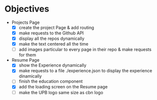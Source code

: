 # Objectives
 - Projects Page
    - [x] create the project Page & add routing
    - [x] make requests to the Github API
    - [x] display all the repos dynamically
    - [x] make the text centered all the time
    - [ ] add images particular to every page in their repo & make requests for them
 - Resume Page
    - [x] show the Experience dynamically
    - [x] make requests to a file ./experience.json to display the experience dinamically
    - [ ] finish the education component
    - [x] add the loading screen on the Resume page
    - [ ] make the UPB logo same size as cbn logo
